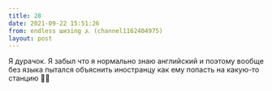 ```yaml
---
title: 28
date: 2021-09-22 15:51:26
from: endless шизing ⍼ (channel1162404975)
layout: post
---
```


Я дурачок. Я забыл что я нормально знаю английский и поэтому вообще без языка пытался объяснить иностранцу как ему попасть на какую-то станцию
🤦‍♂️
